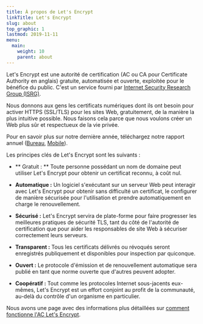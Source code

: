 ```yaml
---
title: À propos de Let's Encrypt
linkTitle: Let's Encrypt
slug: about
top_graphic: 1
lastmod: 2019-11-11
menu:
  main:
    weight: 10
    parent: about
---
```


Let's Encrypt est une autorité de certification (AC ou CA pour Certificate Authority en anglais) gratuite, automatisée et ouverte, exploitée pour le bénéfice du public. C'est un service fourni par [Internet Security Research Group (ISRG)](https://www.abetterinternet.org/).

Nous donnons aux gens les certificats numériques dont ils ont besoin pour activer HTTPS (SSL/TLS) pour les sites Web, gratuitement, de la manière la plus intuitive possible. Nous faisons cela parce que nous voulons créer un Web plus sûr et respectueux de la vie privée.

Pour en savoir plus sur notre dernière année, téléchargez notre rapport annuel ([Bureau](https://abetterinternet.org/documents/2019-ISRG-Annual-Report-Desktop.pdf), [Mobile](https://abetterinternet.org/documents/2019-ISRG-Annual-Report-Mobile.pdf)).

Les principes clés de Let's Encrypt sont les suivants :

* ** Gratuit : ** Toute personne possédant un nom de domaine peut utiliser Let's Encrypt pour obtenir un certificat reconnu, à coût nul.

* **Automatique :** Un logiciel s'exécutant sur un serveur Web peut interagir avec Let's Encrypt pour obtenir sans difficulté un certificat, le configurer de manière sécurisée pour l'utilisation et prendre automatiquement en charge le renouvellement.

* **Sécurisé :** Let's Encrypt servira de plate-forme pour faire progresser les meilleures pratiques de sécurité TLS, tant du côté de l'autorité de certification que pour aider les responsables de site Web à sécuriser correctement leurs serveurs.

* **Transparent :** Tous les certificats délivrés ou révoqués seront enregistrés publiquement et disponibles pour inspection par quiconque.

* **Ouvert :** Le protocole d'émission et de renouvellement automatique sera publié en tant que norme ouverte que d'autres peuvent adopter.

* **Coopératif :** Tout comme les protocoles Internet sous-jacents eux-mêmes, Let's Encrypt est un effort conjoint au profit de la communauté, au-delà du contrôle d'un organisme en particulier.

Nous avons une page avec des informations plus détaillées sur [comment fonctionne l'AC Let's Encrypt](/how-it-works).
